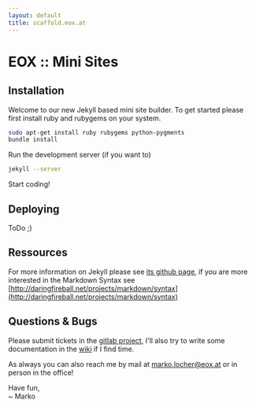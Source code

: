 ```yaml
---
layout: default
title: scaffold.eox.at
---
```


# EOX :: Mini Sites

## Installation

Welcome to our new Jekyll based mini site builder. To get started please first install ruby and rubygems on your system.

```bash
sudo apt-get install ruby rubygems python-pygments
bundle install

```

Run the development server (if you want to)

```bash
jekyll --server
```

Start coding!

## Deploying

ToDo ;)

## Ressources

For more information on Jekyll please see [its github page](https://github.com/mojombo/jekyll/), if you are more interested in the Markdown Syntax see [http://daringfireball.net/projects/markdown/syntax](http://daringfireball.net/projects/markdown/syntax)

## Questions & Bugs

Please submit tickets in the [gitlab project](https://gitlab.eox.at/sites/scaffold), I'll also try to write some documentation in the [wiki](https://gitlab.eox.at/sites/scaffold/wikis/) if I find time.

As always you can also reach me by mail at [marko.locher@eox.at](mailto:marko.locher@eox.at) or in person in the office!

Have fun,<br />
~ Marko